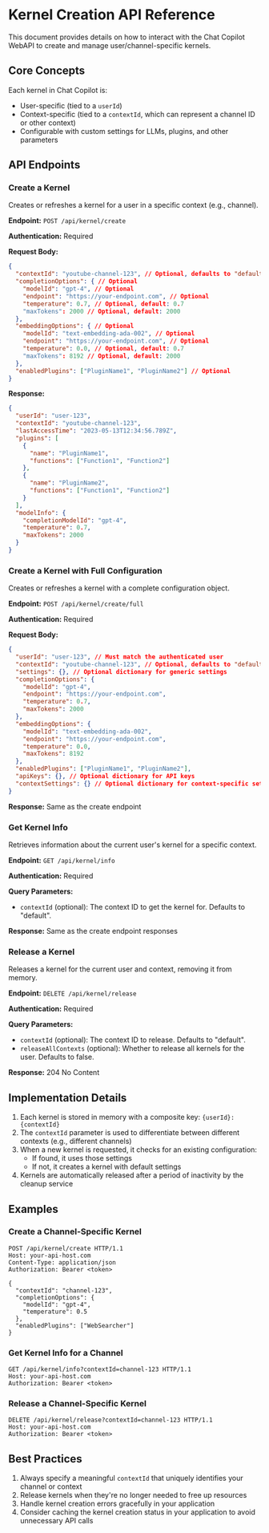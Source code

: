 # Kernel Creation API Reference

This document provides details on how to interact with the Chat Copilot WebAPI to create and manage user/channel-specific kernels.

## Core Concepts

Each kernel in Chat Copilot is:
- User-specific (tied to a `userId`)
- Context-specific (tied to a `contextId`, which can represent a channel ID or other context)
- Configurable with custom settings for LLMs, plugins, and other parameters

## API Endpoints

### Create a Kernel

Creates or refreshes a kernel for a user in a specific context (e.g., channel).

**Endpoint:** `POST /api/kernel/create`

**Authentication:** Required

**Request Body:**

```json
{
  "contextId": "youtube-channel-123", // Optional, defaults to "default" if not provided
  "completionOptions": { // Optional
    "modelId": "gpt-4", // Optional
    "endpoint": "https://your-endpoint.com", // Optional
    "temperature": 0.7, // Optional, default: 0.7
    "maxTokens": 2000 // Optional, default: 2000
  },
  "embeddingOptions": { // Optional
    "modelId": "text-embedding-ada-002", // Optional
    "endpoint": "https://your-endpoint.com", // Optional
    "temperature": 0.0, // Optional, default: 0.7
    "maxTokens": 8192 // Optional, default: 2000
  },
  "enabledPlugins": ["PluginName1", "PluginName2"] // Optional
}
```

**Response:**

```json
{
  "userId": "user-123",
  "contextId": "youtube-channel-123",
  "lastAccessTime": "2023-05-13T12:34:56.789Z",
  "plugins": [
    {
      "name": "PluginName1",
      "functions": ["Function1", "Function2"]
    },
    {
      "name": "PluginName2",
      "functions": ["Function1", "Function2"]
    }
  ],
  "modelInfo": {
    "completionModelId": "gpt-4",
    "temperature": 0.7,
    "maxTokens": 2000
  }
}
```

### Create a Kernel with Full Configuration

Creates or refreshes a kernel with a complete configuration object.

**Endpoint:** `POST /api/kernel/create/full`

**Authentication:** Required

**Request Body:**

```json
{
  "userId": "user-123", // Must match the authenticated user
  "contextId": "youtube-channel-123", // Optional, defaults to "default"
  "settings": {}, // Optional dictionary for generic settings
  "completionOptions": {
    "modelId": "gpt-4",
    "endpoint": "https://your-endpoint.com",
    "temperature": 0.7,
    "maxTokens": 2000
  },
  "embeddingOptions": {
    "modelId": "text-embedding-ada-002",
    "endpoint": "https://your-endpoint.com",
    "temperature": 0.0,
    "maxTokens": 8192
  },
  "enabledPlugins": ["PluginName1", "PluginName2"],
  "apiKeys": {}, // Optional dictionary for API keys
  "contextSettings": {} // Optional dictionary for context-specific settings
}
```

**Response:** Same as the create endpoint

### Get Kernel Info

Retrieves information about the current user's kernel for a specific context.

**Endpoint:** `GET /api/kernel/info`

**Authentication:** Required

**Query Parameters:**
- `contextId` (optional): The context ID to get the kernel for. Defaults to "default".

**Response:** Same as the create endpoint responses

### Release a Kernel

Releases a kernel for the current user and context, removing it from memory.

**Endpoint:** `DELETE /api/kernel/release`

**Authentication:** Required

**Query Parameters:**
- `contextId` (optional): The context ID to release. Defaults to "default".
- `releaseAllContexts` (optional): Whether to release all kernels for the user. Defaults to false.

**Response:** 204 No Content

## Implementation Details

1. Each kernel is stored in memory with a composite key: `{userId}:{contextId}`
2. The `contextId` parameter is used to differentiate between different contexts (e.g., different channels)
3. When a new kernel is requested, it checks for an existing configuration:
   - If found, it uses those settings
   - If not, it creates a kernel with default settings
4. Kernels are automatically released after a period of inactivity by the cleanup service

## Examples

### Create a Channel-Specific Kernel

```http
POST /api/kernel/create HTTP/1.1
Host: your-api-host.com
Content-Type: application/json
Authorization: Bearer <token>

{
  "contextId": "channel-123",
  "completionOptions": {
    "modelId": "gpt-4",
    "temperature": 0.5
  },
  "enabledPlugins": ["WebSearcher"]
}
```

### Get Kernel Info for a Channel

```http
GET /api/kernel/info?contextId=channel-123 HTTP/1.1
Host: your-api-host.com
Authorization: Bearer <token>
```

### Release a Channel-Specific Kernel

```http
DELETE /api/kernel/release?contextId=channel-123 HTTP/1.1
Host: your-api-host.com
Authorization: Bearer <token>
```

## Best Practices

1. Always specify a meaningful `contextId` that uniquely identifies your channel or context
2. Release kernels when they're no longer needed to free up resources
3. Handle kernel creation errors gracefully in your application
4. Consider caching the kernel creation status in your application to avoid unnecessary API calls